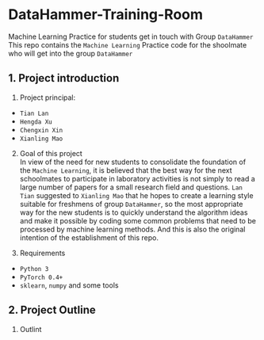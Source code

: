 # DataHammer-Training-Room
Machine Learning Practice for students get in touch with Group `DataHammer`
This repo contains the `Machine Learning` Practice code for the shoolmate who will get into the group `DataHammer`

## 1. Project introduction
1. Project principal:  
  * `Tian Lan`
  * `Hengda Xu`
  * `Chengxin Xin`
  * `Xianling Mao`
  
2. Goal of this project  
  In view of the need for new students to consolidate the foundation of the `Machine Learning`, it is believed that the best way for the next schoolmates to participate in laboratory activities is not simply to read a large number of papers for a small research field and questions. `Lan Tian` suggested to `Xianling Mao` that he hopes to create a learning style suitable for freshmens of group `DataHammer`, so the most appropriate way for the new students is to quickly understand the algorithm ideas and make it possible by coding some common problems that need to be processed by machine learning methods. And this is also the original intention of the establishment of this repo.
  
3. Requirements
  * `Python 3`
  * `PyTorch 0.4+`
  * `sklearn`, `numpy` and some tools
 
## 2. Project Outline
1. Outlint
